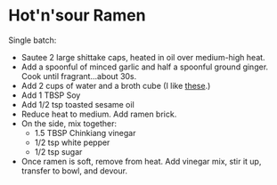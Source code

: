 # Hot'n'sour Ramen

Single batch:

* Sautee 2 large shittake caps, heated in oil over medium-high  heat.
* Add a spoonful of minced garlic and half a spoonful ground ginger.  Cook until fragrant...about 30s.
* Add 2 cups of water and a broth cube (I like [these](https://www.target.com/p/knorr-homestyle-stock-chicken-4-66oz-4pk/-/A-14767625?ref=tgt_adv_XS000000&AFID=google_pla_df&fndsrc=tgtao&DFA=71700000012732781&CPNG=PLA_Grocery%2BShopping_Local%7CGrocery_Ecomm_Food_Bev&adgroup=SC_Grocery&LID=700000001170770pgs&LNM=PRODUCT_GROUP&network=g&device=c&location=9028890&targetid=pla-812299188630&ds_rl=1246978&ds_rl=1248099&gclid=CjwKCAjwtpGGBhBJEiwAyRZX2hRGc1ty917IH9qNf2g2dYQcqd9Gi_XCKJHoSingsqzW9CTQUdtT4RoC0mgQAvD_BwE&gclsrc=aw.ds).) 
* Add 1 TBSP Soy
* Add 1/2 tsp toasted sesame oil
* Reduce heat to medium.  Add ramen brick.
* On the side, mix together:
  * 1.5 TBSP Chinkiang vinegar
  * 1/2 tsp white pepper
  * 1/2 tsp sugar
* Once ramen is soft, remove from heat.  Add vinegar mix, stir it up, transfer to bowl, and devour.
